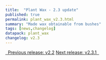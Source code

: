 ```yaml
---
title:  "Plant Wax - 2.3 update"
published: true
permalink: plant_wax_v2.3.html
summary: "Made wax obtainable from bushes"
tags: [news,changelog]
datapack: plant_wax
changelog: v2.3
---
```


<div class="btn-group">
    <a href="plant_wax_v2.2.html" role="button" class="btn btn-primary"><i class="fa fa-caret-left"></i>&nbsp; Previous release: v2.2</a>
    <a href="plant_wax_v2.3.1.html" role="button" class="btn btn-primary">Next release: v2.3.1 &nbsp;<i class="fa fa-caret-right"></i></a>
</div>